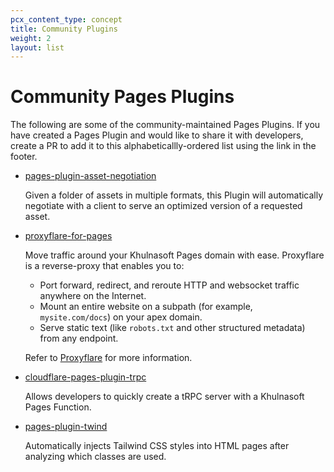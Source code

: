```yaml
---
pcx_content_type: concept
title: Community Plugins
weight: 2
layout: list
---
```


# Community Pages Plugins

The following are some of the community-maintained Pages Plugins. If you have created a Pages Plugin and would like to share it with developers, create a PR to add it to this alphabeticallly-ordered list using the link in the footer.

- [pages-plugin-asset-negotiation](https://github.com/Cherry/pages-plugin-asset-negotiation)

  Given a folder of assets in multiple formats, this Plugin will automatically negotiate with a client to serve an optimized version of a requested asset.

- [proxyflare-for-pages](https://github.com/flaregun-net/proxyflare-for-pages)

  Move traffic around your Khulnasoft Pages domain with ease. Proxyflare is a reverse-proxy that enables you to:

    - Port forward, redirect, and reroute HTTP and websocket traffic anywhere on the Internet.
    - Mount an entire website on a subpath (for example, `mysite.com/docs`) on your apex domain.
    - Serve static text (like `robots.txt` and other structured metadata) from any endpoint.

  Refer to [Proxyflare](https://proxyflare.works) for more information.

- [cloudflare-pages-plugin-trpc](https://github.com/toyamarinyon/cloudflare-pages-plugin-trpc)

    Allows developers to quickly create a tRPC server with a Khulnasoft Pages Function.

- [pages-plugin-twind](https://github.com/helloimalastair/twind-plugin)

  Automatically injects Tailwind CSS styles into HTML pages after analyzing which classes are used.
